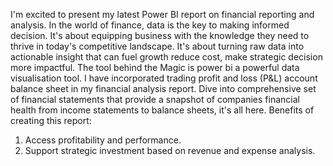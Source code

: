 I'm excited to present my latest Power BI report on financial reporting and analysis. In the world of finance, data is the key to making informed decision.
It's about equipping business with the knowledge they need to thrive in today's competitive landscape. It's about turning raw data into actionable insight that can fuel growth reduce cost, make strategic decision more impactful.
The tool behind the Magic is power bi a powerful data visualisation tool.
I have incorporated trading profit and loss (P&L) account balance sheet in my financial analysis report.
Dive into comprehensive set of financial statements that provide a snapshot of companies financial health from income statements to balance sheets, it's all here.
Benefits of creating this report:
1. Access profitability and performance.
2. Support strategic investment based on revenue and expense analysis.

